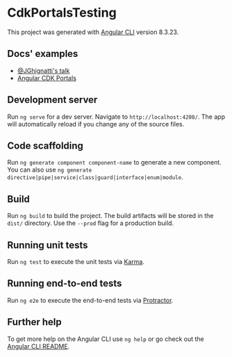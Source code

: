 # CdkPortalsTesting

This project was generated with [Angular CLI](https://github.com/angular/angular-cli) version 8.3.23.

## Docs' examples

- [@JGhignatti's talk](https://docs.google.com/presentation/d/1APWEwQKG8oYIw8lpj0AH9nEccAxdKb3vrFAKbaAoQBU/edit#slide=id.g6da1bb2695_0_15)
- [Angular CDK Portals](https://medium.com/angular-in-depth/angular-cdk-portals-b02f66dd020c)

## Development server

Run `ng serve` for a dev server. Navigate to `http://localhost:4200/`. The app will automatically reload if you change any of the source files.

## Code scaffolding

Run `ng generate component component-name` to generate a new component. You can also use `ng generate directive|pipe|service|class|guard|interface|enum|module`.

## Build

Run `ng build` to build the project. The build artifacts will be stored in the `dist/` directory. Use the `--prod` flag for a production build.

## Running unit tests

Run `ng test` to execute the unit tests via [Karma](https://karma-runner.github.io).

## Running end-to-end tests

Run `ng e2e` to execute the end-to-end tests via [Protractor](http://www.protractortest.org/).

## Further help

To get more help on the Angular CLI use `ng help` or go check out the [Angular CLI README](https://github.com/angular/angular-cli/blob/master/README.md).

